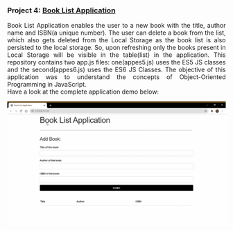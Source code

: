 ### Project 4: [Book List Application](#https://github.com/risg99/JavaScript-Projects/tree/main/Book%20List%20Application)

<p align="justify">
Book List Application enables the user to a new book with the title, author name and ISBN(a unique number). The user can delete a book from the list, which also gets deleted from the Local Storage as the book list is also persisted to the local storage. So, upon refreshing only the books present in Local Storage will be visible in the table(list) in the application. This repository contains two app.js files: one(appes5.js) uses the ES5 JS classes and the second(appes6.js) uses the ES6 JS Classes. The objective of this application was to understand the concepts of Object-Oriented Programming in JavaScript. 
  <br> Have a look at the complete application demo below:
</p>

<p align="center">
  <img alt="Task List Application Demo" src="https://github.com/risg99/JavaScript-Projects/blob/main/Book%20List%20Application/Book-List-Application-Demo.gif">
</p>
